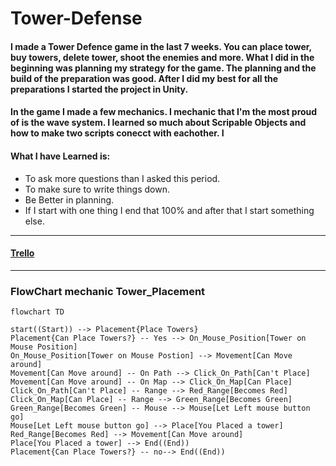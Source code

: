 # Tower-Defense
#### I made a Tower Defence game in the last 7 weeks. You can place tower, buy towers, delete tower, shoot the enemies and more. What I did in the beginning was planning my strategy for the game. The planning and the build of the preparation was good. After I did my best for all the preparations I started the project in Unity. 

#### In the game I made a few mechanics. I mechanic that I'm the most proud of is the wave system. I learned so much about Scripable Objects and how to make two scripts conecct with eachother. I 

#### What I have Learned is: 
- To ask more questions than I asked this period. 
- To make sure to write things down. 
- Be Better in planning.
- If I start with one thing I end that 100% and after that I start something else. 


---
#### [Trello]("https://trello.com/b/HtQM66FW/td-ma")
---


### FlowChart mechanic Tower_Placement
```mermaid 
flowchart TD

start((Start)) --> Placement{Place Towers}
Placement{Can Place Towers?} -- Yes --> On_Mouse_Position[Tower on Mouse Position]
On_Mouse_Position[Tower on Mouse Postion] --> Movement[Can Move around]
Movement[Can Move around] -- On Path --> Click_On_Path[Can't Place]
Movement[Can Move around] -- On Map --> Click_On_Map[Can Place]
Click_On_Path[Can't Place] -- Range --> Red_Range[Becomes Red]
Click_On_Map[Can Place] -- Range --> Green_Range[Becomes Green]
Green_Range[Becomes Green] -- Mouse --> Mouse[Let Left mouse button go]
Mouse[Let Left mouse button go] --> Place[You Placed a tower]
Red_Range[Becomes Red] --> Movement[Can Move around]
Place[You Placed a tower] --> End((End))
Placement{Can Place Towers?} -- no--> End((End))
